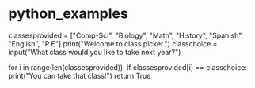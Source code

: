 # python_examples
classesprovided = ["Comp-Sci", "Biology", "Math", "History", "Spanish", "English", "P.E"]
print("Welcome to class picker.")
classchoice = input("What class would you like to take next year?")

for i in range(len(classesprovided)):
	if classesprovided[i] == classchoice:
		print("You can take that class!")
		return True
  
